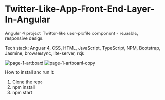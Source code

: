 # Twitter-Like-App-Front-End-Layer-In-Angular
Angular 4 project: Twitter-like user-profile component - reusable, responsive design.

Tech stack:
Angular 4, CSS, HTML, JavaScript, TypeScript, NPM, Bootstrap, Jasmine, browsersync, lite-server, rxjs

![page-1-artboard](https://user-images.githubusercontent.com/17829904/31624632-a4372a06-b2a3-11e7-8bde-edf7b19fecf4.png)
![page-1-artboard-copy](https://user-images.githubusercontent.com/17829904/31624633-a45b39fa-b2a3-11e7-94b2-6ab3e7b4b68d.png)

How to install and run it:
1) Clone the repo
2) npm install
3) npm start
